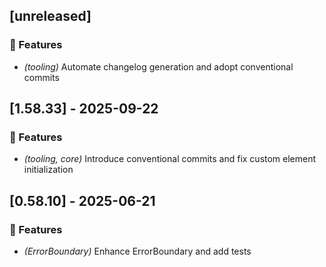 ## [unreleased]

### 🚀 Features

- *(tooling)* Automate changelog generation and adopt conventional commits
## [1.58.33] - 2025-09-22

### 🚀 Features

- *(tooling, core)* Introduce conventional commits and fix custom element initialization
## [0.58.10] - 2025-06-21

### 🚀 Features

- *(ErrorBoundary)* Enhance ErrorBoundary and add tests
